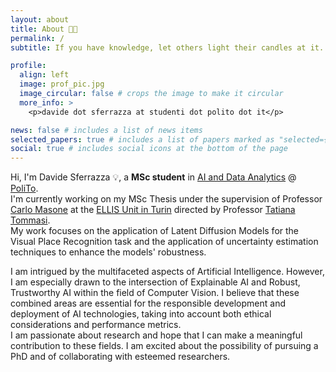 ```yaml
---
layout: about
title: About 🙌🏻
permalink: /
subtitle: If you have knowledge, let others light their candles at it. - <b>Margaret Fuller</b>

profile:
  align: left
  image: prof_pic.jpg
  image_circular: false # crops the image to make it circular
  more_info: >
    <p>davide dot sferrazza at studenti dot polito dot it</p>

news: false # includes a list of news items
selected_papers: true # includes a list of papers marked as "selected={true}"
social: true # includes social icons at the bottom of the page
---
```


Hi, I'm Davide Sferrazza 💡, a **MSc student** in [AI and Data Analytics](https://didattica.polito.it/pls/portal30/sviluppo.offerta_formativa_2019.vis?p_coorte=2023&p_sdu=37&p_cds=18&p_ori=13087) @ [PoliTo](https://www.polito.it/en/). \
I'm currently working on my MSc Thesis under the supervision of Professor [Carlo Masone](https://cmas1.github.io/) at the [ELLIS Unit in Turin](https://ellis.eu/units/turin) directed by Professor [Tatiana Tommasi](http://www.tatianatommasi.com/). \
My work focuses on the application of Latent Diffusion Models for the Visual Place Recognition task and the application of uncertainty estimation techniques to enhance the models' robustness.

I am intrigued by the multifaceted aspects of Artificial Intelligence. However, I am especially drawn to the intersection of Explainable AI and Robust, Trustworthy AI within the field of Computer Vision. I believe that these combined areas are essential for the responsible development and deployment of AI technologies, taking into account both ethical considerations and performance metrics. \
I am passionate about research and hope that I can make a meaningful contribution to these fields. I am excited about the possibility of pursuing a PhD and of collaborating with esteemed researchers.